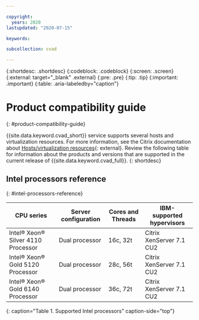 ```yaml
---

copyright:
  years: 2020
lastupdated: "2020-07-15"

keywords:

subcollection: cvad

---
```


{:shortdesc: .shortdesc}
{:codeblock: .codeblock}
{:screen: .screen}
{:external: target="_blank" .external}
{:pre: .pre}
{:tip: .tip}
{:important: .important}
{:table: .aria-labeledby="caption"}

# Product compatibility guide
{: #product-compatibility-guide}

{{site.data.keyword.cvad_short}} service supports several hosts and virtualization resources. For more information, see the Citrix documentation about [Hosts/virtualization resources](https://docs.citrix.com/en-us/citrix-virtual-apps-desktops-service/system-requirements.html#hosts--virtualization-resources){: external}. Review the following table for information about the products and versions that are supported in the current release of {{site.data.keyword.cvad_full}}.
{: shortdesc}

## Intel processors reference
{: #intel-processors-reference}

| CPU series | Server configuration | Cores and Threads | IBM-supported hypervisors |
| --- | --- | --- | --- |
| Intel® Xeon® Silver 4110 Processor | Dual processor | 16c, 32t | Citrix XenServer 7.1 CU2 |
| Intel® Xeon® Gold 5120 Processor | Dual processor | 28c, 56t | Citrix XenServer 7.1 CU2 |
| Intel® Xeon® Gold 6140 Processor | Dual processor | 36c, 72t | Citrix XenServer 7.1 CU2|
{: caption="Table 1. Supported Intel processors" caption-side="top"}
